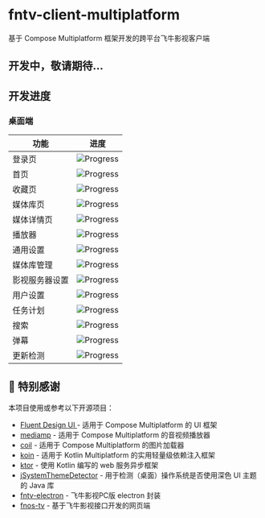# fntv-client-multiplatform

基于 Compose Multiplatform 框架开发的跨平台飞牛影视客户端

## 开发中，敬请期待...

## 开发进度

### 桌面端

| 功能           | 进度                                        |
| -------------- |-------------------------------------------|
| 登录页         | ![Progress](https://progress-bar.xyz/80/) |
| 首页           | ![Progress](https://progress-bar.xyz/90/) |
| 收藏页         | ![Progress](https://progress-bar.xyz/0/)  |
| 媒体库页       | ![Progress](https://progress-bar.xyz/90/) |
| 媒体详情页     | ![Progress](https://progress-bar.xyz/0/)  |
| 播放器         | ![Progress](https://progress-bar.xyz/60/) |
| 通用设置       | ![Progress](https://progress-bar.xyz/0/)  |
| 媒体库管理     | ![Progress](https://progress-bar.xyz/0/)  |
| 影视服务器设置 | ![Progress](https://progress-bar.xyz/0/)  |
| 用户设置       | ![Progress](https://progress-bar.xyz/0/)  |
| 任务计划       | ![Progress](https://progress-bar.xyz/0/)  |
| 搜索           | ![Progress](https://progress-bar.xyz/0/)  |
| 弹幕           | ![Progress](https://progress-bar.xyz/0/)  |
| 更新检测       | ![Progress](https://progress-bar.xyz/0/)  |

## 🙏 特别感谢

本项目使用或参考以下开源项目：

- [Fluent Design UI ](https://github.com/compose-fluent/compose-fluent-ui) - 适用于 Compose Multiplatform 的 UI 框架
- [mediamp](https://github.com/open-ani/mediamp) -  适用于 Compose Multiplatform 的音视频播放器
- [coil](https://github.com/coil-kt/coil) - 适用于 Compose Multiplatform 的图片加载器
- [koin](https://github.com/InsertKoinIO/koin) - 适用于 Kotlin Multiplatform 的实用轻量级依赖注入框架
- [ktor](https://github.com/ktorio/ktor) - 使用 Kotlin 编写的 web 服务异步框架
- [jSystemThemeDetector](https://github.com/Dansoftowner/jSystemThemeDetector) - 用于检测（桌面）操作系统是否使用深色 UI 主题的 Java 库
- [fntv-electron](https://github.com/QiaoKes/fntv-electron) - 飞牛影视PC版 electron 封装
- [fnos-tv](https://github.com/thshu/fnos-tv) - 基于飞牛影视接口开发的网页端

